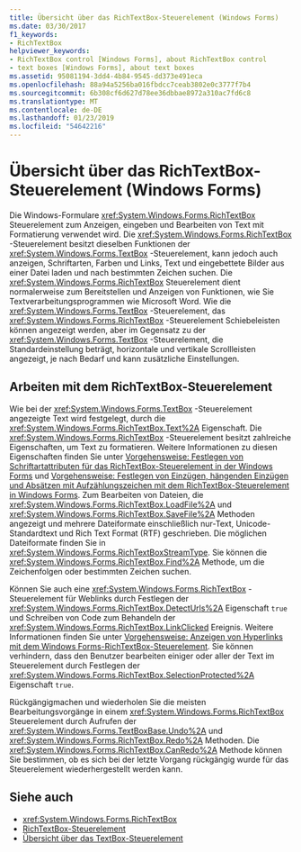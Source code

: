 ```yaml
---
title: Übersicht über das RichTextBox-Steuerelement (Windows Forms)
ms.date: 03/30/2017
f1_keywords:
- RichTextBox
helpviewer_keywords:
- RichTextBox control [Windows Forms], about RichTextBox control
- text boxes [Windows Forms], about text boxes
ms.assetid: 95081194-3dd4-4b84-9545-dd373e491eca
ms.openlocfilehash: 88a94a5256ba016fbdcc7ceab3802e0c3777f7b4
ms.sourcegitcommit: 6b308cf6d627d78ee36dbbae8972a310ac7fd6c8
ms.translationtype: MT
ms.contentlocale: de-DE
ms.lasthandoff: 01/23/2019
ms.locfileid: "54642216"
---
```

# <a name="richtextbox-control-overview-windows-forms"></a>Übersicht über das RichTextBox-Steuerelement (Windows Forms)
Die Windows-Formulare <xref:System.Windows.Forms.RichTextBox> Steuerelement zum Anzeigen, eingeben und Bearbeiten von Text mit Formatierung verwendet wird. Die <xref:System.Windows.Forms.RichTextBox> -Steuerelement besitzt dieselben Funktionen der <xref:System.Windows.Forms.TextBox> -Steuerelement, kann jedoch auch anzeigen, Schriftarten, Farben und Links, Text und eingebettete Bilder aus einer Datei laden und nach bestimmten Zeichen suchen. Die <xref:System.Windows.Forms.RichTextBox> Steuerelement dient normalerweise zum Bereitstellen und Anzeigen von Funktionen, wie Sie Textverarbeitungsprogrammen wie Microsoft Word. Wie die <xref:System.Windows.Forms.TextBox> -Steuerelement, das <xref:System.Windows.Forms.RichTextBox> -Steuerelement Schiebeleisten können angezeigt werden, aber im Gegensatz zu der <xref:System.Windows.Forms.TextBox> -Steuerelement, die Standardeinstellung beträgt, horizontale und vertikale Scrollleisten angezeigt, je nach Bedarf und kann zusätzliche Einstellungen.  
  
## <a name="working-with-the-richtextbox-control"></a>Arbeiten mit dem RichTextBox-Steuerelement  
 Wie bei der <xref:System.Windows.Forms.TextBox> -Steuerelement angezeigte Text wird festgelegt, durch die <xref:System.Windows.Forms.RichTextBox.Text%2A> Eigenschaft. Die <xref:System.Windows.Forms.RichTextBox> -Steuerelement besitzt zahlreiche Eigenschaften, um Text zu formatieren. Weitere Informationen zu diesen Eigenschaften finden Sie unter [Vorgehensweise: Festlegen von Schriftartattributen für das RichTextBox-Steuerelement in der Windows Forms](../../../../docs/framework/winforms/controls/how-to-set-font-attributes-for-the-windows-forms-richtextbox-control.md) und [Vorgehensweise: Festlegen von Einzügen, hängenden Einzügen und Absätzen mit Aufzählungszeichen mit dem RichTextBox-Steuerelement in Windows Forms](../../../../docs/framework/winforms/controls/set-indents-hanging-indents-bulleted-paragraphs-with-wf-richtextbox.md). Zum Bearbeiten von Dateien, die <xref:System.Windows.Forms.RichTextBox.LoadFile%2A> und <xref:System.Windows.Forms.RichTextBox.SaveFile%2A> Methoden angezeigt und mehrere Dateiformate einschließlich nur-Text, Unicode-Standardtext und Rich Text Format (RTF) geschrieben. Die möglichen Dateiformate finden Sie in <xref:System.Windows.Forms.RichTextBoxStreamType>. Sie können die <xref:System.Windows.Forms.RichTextBox.Find%2A> Methode, um die Zeichenfolgen oder bestimmten Zeichen suchen.  
  
 Können Sie auch eine <xref:System.Windows.Forms.RichTextBox> -Steuerelement für Weblinks durch Festlegen der <xref:System.Windows.Forms.RichTextBox.DetectUrls%2A> Eigenschaft `true` und Schreiben von Code zum Behandeln der <xref:System.Windows.Forms.RichTextBox.LinkClicked> Ereignis. Weitere Informationen finden Sie unter [Vorgehensweise: Anzeigen von Hyperlinks mit dem Windows Forms-RichTextBox-Steuerelement](../../../../docs/framework/winforms/controls/how-to-display-web-style-links-with-the-windows-forms-richtextbox-control.md). Sie können verhindern, dass den Benutzer bearbeiten einiger oder aller der Text im Steuerelement durch Festlegen der <xref:System.Windows.Forms.RichTextBox.SelectionProtected%2A> Eigenschaft `true`.  
  
 Rückgängigmachen und wiederholen Sie die meisten Bearbeitungsvorgänge in einem <xref:System.Windows.Forms.RichTextBox> Steuerelement durch Aufrufen der <xref:System.Windows.Forms.TextBoxBase.Undo%2A> und <xref:System.Windows.Forms.RichTextBox.Redo%2A> Methoden. Die <xref:System.Windows.Forms.RichTextBox.CanRedo%2A> Methode können Sie bestimmen, ob es sich bei der letzte Vorgang rückgängig wurde für das Steuerelement wiederhergestellt werden kann.  
  
## <a name="see-also"></a>Siehe auch
- <xref:System.Windows.Forms.RichTextBox>
- [RichTextBox-Steuerelement](../../../../docs/framework/winforms/controls/richtextbox-control-windows-forms.md)
- [Übersicht über das TextBox-Steuerelement](../../../../docs/framework/winforms/controls/textbox-control-overview-windows-forms.md)
